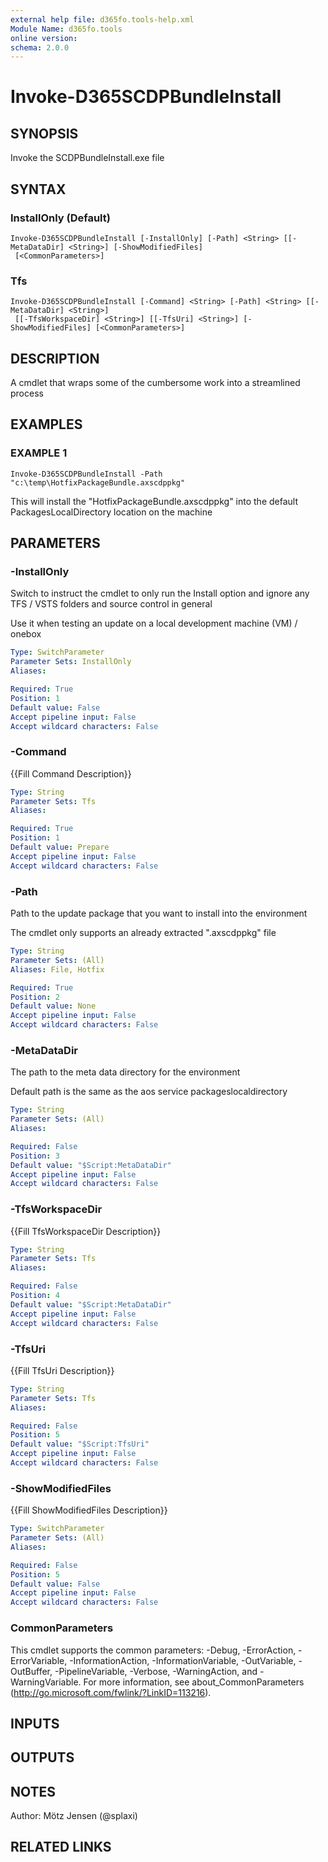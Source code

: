 ```yaml
---
external help file: d365fo.tools-help.xml
Module Name: d365fo.tools
online version:
schema: 2.0.0
---
```


# Invoke-D365SCDPBundleInstall

## SYNOPSIS
Invoke the SCDPBundleInstall.exe file

## SYNTAX

### InstallOnly (Default)
```
Invoke-D365SCDPBundleInstall [-InstallOnly] [-Path] <String> [[-MetaDataDir] <String>] [-ShowModifiedFiles]
 [<CommonParameters>]
```

### Tfs
```
Invoke-D365SCDPBundleInstall [-Command] <String> [-Path] <String> [[-MetaDataDir] <String>]
 [[-TfsWorkspaceDir] <String>] [[-TfsUri] <String>] [-ShowModifiedFiles] [<CommonParameters>]
```

## DESCRIPTION
A cmdlet that wraps some of the cumbersome work into a streamlined process

## EXAMPLES

### EXAMPLE 1
```
Invoke-D365SCDPBundleInstall -Path "c:\temp\HotfixPackageBundle.axscdppkg"
```

This will install the "HotfixPackageBundle.axscdppkg" into the default 
PackagesLocalDirectory location on the machine

## PARAMETERS

### -InstallOnly
Switch to instruct the cmdlet to only run the Install option and ignore any TFS / VSTS folders
and source control in general

Use it when testing an update on a local development machine (VM) / onebox

```yaml
Type: SwitchParameter
Parameter Sets: InstallOnly
Aliases:

Required: True
Position: 1
Default value: False
Accept pipeline input: False
Accept wildcard characters: False
```

### -Command
{{Fill Command Description}}

```yaml
Type: String
Parameter Sets: Tfs
Aliases:

Required: True
Position: 1
Default value: Prepare
Accept pipeline input: False
Accept wildcard characters: False
```

### -Path
Path to the update package that you want to install into the environment

The cmdlet only supports an already extracted ".axscdppkg" file

```yaml
Type: String
Parameter Sets: (All)
Aliases: File, Hotfix

Required: True
Position: 2
Default value: None
Accept pipeline input: False
Accept wildcard characters: False
```

### -MetaDataDir
The path to the meta data directory for the environment 

Default path is the same as the aos service packageslocaldirectory

```yaml
Type: String
Parameter Sets: (All)
Aliases:

Required: False
Position: 3
Default value: "$Script:MetaDataDir"
Accept pipeline input: False
Accept wildcard characters: False
```

### -TfsWorkspaceDir
{{Fill TfsWorkspaceDir Description}}

```yaml
Type: String
Parameter Sets: Tfs
Aliases:

Required: False
Position: 4
Default value: "$Script:MetaDataDir"
Accept pipeline input: False
Accept wildcard characters: False
```

### -TfsUri
{{Fill TfsUri Description}}

```yaml
Type: String
Parameter Sets: Tfs
Aliases:

Required: False
Position: 5
Default value: "$Script:TfsUri"
Accept pipeline input: False
Accept wildcard characters: False
```

### -ShowModifiedFiles
{{Fill ShowModifiedFiles Description}}

```yaml
Type: SwitchParameter
Parameter Sets: (All)
Aliases:

Required: False
Position: 5
Default value: False
Accept pipeline input: False
Accept wildcard characters: False
```

### CommonParameters
This cmdlet supports the common parameters: -Debug, -ErrorAction, -ErrorVariable, -InformationAction, -InformationVariable, -OutVariable, -OutBuffer, -PipelineVariable, -Verbose, -WarningAction, and -WarningVariable.
For more information, see about_CommonParameters (http://go.microsoft.com/fwlink/?LinkID=113216).

## INPUTS

## OUTPUTS

## NOTES
Author: Mötz Jensen (@splaxi)

## RELATED LINKS
